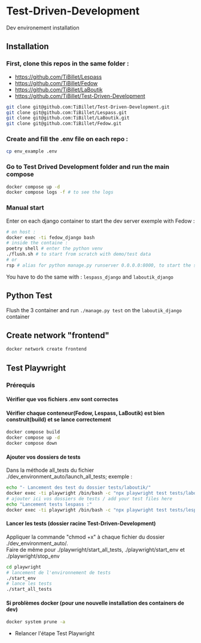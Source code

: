 # Test-Driven-Development

Dev environement installation

## Installation

### First, clone this repos in the same folder :

- https://github.com/TiBillet/Lespass
- https://github.com/TiBillet/Fedow
- https://github.com/TiBillet/LaBoutik
- https://github.com/TiBillet/Test-Driven-Development

```bash
git clone git@github.com:TiBillet/Test-Driven-Development.git
git clone git@github.com:TiBillet/Lespass.git
git clone git@github.com:TiBillet/LaBoutik.git
git clone git@github.com:TiBillet/Fedow.git
```
### Create and fill the .env file on each repo :

```bash
cp env_example .env
```
### Go to Test Drived Development folder and run the main compose

```bash
docker compose up -d
docker compose logs -f # to see the logs
```

### Manual start

Enter on each django container to start the dev server
exemple with Fedow :

```bash
# on host :
docker exec -ti fedow_django bash
# inside the containe :
poetry shell # enter the python venv
./flush.sh # to start from scratch with demo/test data
# or
rsp # alias for python manage.py runserver 0.0.0.0:8000, to start the server if you don't want to flush
```

You have to do the same with : `lespass_django` and `laboutik_django`

## Python Test
Flush the 3 container and run `./manage.py test` on the `laboutik_django` container

## Create network "frontend"
```bash
docker network create frontend
```

## Test Playwright

### Prérequis

#### Vérifier que vos fichiers .env sont correctes

#### Vérifier chaque conteneur(Fedow, Lespass, LaBoutik) est bien construit(build) et se lance correctement
```bash
docker compose build
docker compose up -d
docker compose down
```

#### Ajouter vos dossiers de tests
Dans la méthode all_tests du fichier ./dev_environment_auto/launch_all_tests; exemple :
```bash
echo "- Lancement des test du dossier tests/laboutik/" 
docker exec -ti playwright /bin/bash -c "npx playwright test tests/laboutik/"
# ajouter ici vos dossiers de tests / add your test files here
echo "Lancement tests lespass :"
docker exec -ti playwright /bin/bash -c "npx playwright test tests/lespass/"
```

#### Lancer les tests (dossier racine Test-Driven-Development)
Appliquer la commande "chmod +x" à chaque fichier du dossier ./dev_environment_auto/.  
Faire de même pour ./playwright/start_all_tests, ./playwright/start_env et ./playwright/stop_env 
```bash
cd playwright
# lancement de l'environnement de tests
./start_env
# lance les tests
./start_all_tests
```

#### Si problèmes docker (pour une nouvelle installation des containers de dev)
```bash
docker system prune -a
```
- Relancer l'étape Test Playwright
